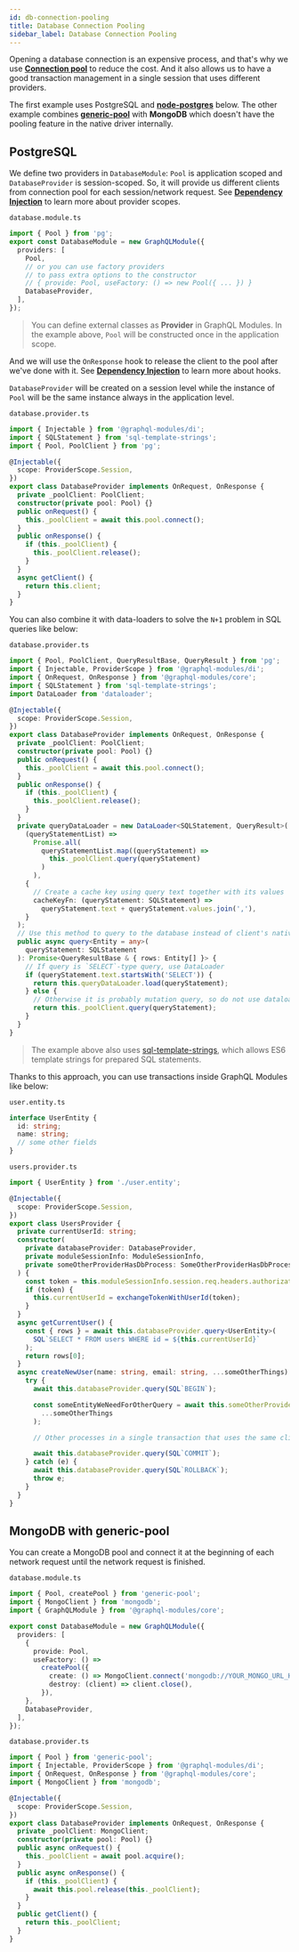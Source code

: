 ```yaml
---
id: db-connection-pooling
title: Database Connection Pooling
sidebar_label: Database Connection Pooling
---
```


Opening a database connection is an expensive process, and that's why we use **[Connection pool](https://en.wikipedia.org/wiki/Connection_pool)** to reduce the cost.
And it also allows us to have a good transaction management in a single session that uses different providers.

The first example uses PostgreSQL and **[node-postgres](https://node-postgres.com/features/transactions)** below.
The other example combines **[generic-pool](https://github.com/coopernurse/node-pool)** with **MongoDB** which doesn't have the pooling feature in the native driver internally.

## PostgreSQL

We define two providers in `DatabaseModule`: `Pool` is application scoped and `DatabaseProvider` is session-scoped.
So, it will provide us different clients from connection pool for each session/network request.
See **[Dependency Injection](/docs/introduction/dependency-injection)** to learn more about provider scopes.

`database.module.ts`

```typescript
import { Pool } from 'pg';
export const DatabaseModule = new GraphQLModule({
  providers: [
    Pool,
    // or you can use factory providers
    // to pass extra options to the constructor
    // { provide: Pool, useFactory: () => new Pool({ ... }) }
    DatabaseProvider,
  ],
});
```

> You can define external classes as **Provider** in GraphQL Modules. In the example above, `Pool` will be constructed once in the application scope.

And we will use the `OnResponse` hook to release the client to the pool after we've done with it.
See **[Dependency Injection](/docs/introduction/dependency-injection)** to learn more about hooks.

`DatabaseProvider` will be created on a session level while the instance of `Pool` will be the same instance always in the application level.

`database.provider.ts`

```typescript
import { Injectable } from '@graphql-modules/di';
import { SQLStatement } from 'sql-template-strings';
import { Pool, PoolClient } from 'pg';

@Injectable({
  scope: ProviderScope.Session,
})
export class DatabaseProvider implements OnRequest, OnResponse {
  private _poolClient: PoolClient;
  constructor(private pool: Pool) {}
  public onRequest() {
    this._poolClient = await this.pool.connect();
  }
  public onResponse() {
    if (this._poolClient) {
      this._poolClient.release();
    }
  }
  async getClient() {
    return this.client;
  }
}
```

You can also combine it with data-loaders to solve the `N+1` problem in SQL queries like below:

`database.provider.ts`

```typescript
import { Pool, PoolClient, QueryResultBase, QueryResult } from 'pg';
import { Injectable, ProviderScope } from '@graphql-modules/di';
import { OnRequest, OnResponse } from '@graphql-modules/core';
import { SQLStatement } from 'sql-template-strings';
import DataLoader from 'dataloader';

@Injectable({
  scope: ProviderScope.Session,
})
export class DatabaseProvider implements OnRequest, OnResponse {
  private _poolClient: PoolClient;
  constructor(private pool: Pool) {}
  public onRequest() {
    this._poolClient = await this.pool.connect();
  }
  public onResponse() {
    if (this._poolClient) {
      this._poolClient.release();
    }
  }
  private queryDataLoader = new DataLoader<SQLStatement, QueryResult>(
    (queryStatementList) =>
      Promise.all(
        queryStatementList.map((queryStatement) =>
          this._poolClient.query(queryStatement)
        )
      ),
    {
      // Create a cache key using query text together with its values
      cacheKeyFn: (queryStatement: SQLStatement) =>
        queryStatement.text + queryStatement.values.join(','),
    }
  );
  // Use this method to query to the database instead of client's native one.
  public async query<Entity = any>(
    queryStatement: SQLStatement
  ): Promise<QueryResultBase & { rows: Entity[] }> {
    // If query is `SELECT`-type query, use DataLoader
    if (queryStatement.text.startsWith('SELECT')) {
      return this.queryDataLoader.load(queryStatement);
    } else {
      // Otherwise it is probably mutation query, so do not use dataloader
      return this._poolClient.query(queryStatement);
    }
  }
}
```

> The example above also uses [sql-template-strings](https://github.com/felixfbecker/node-sql-template-strings), which allows ES6 template strings for prepared SQL statements.

Thanks to this approach, you can use transactions inside GraphQL Modules like below:

`user.entity.ts`

```typescript
interface UserEntity {
  id: string;
  name: string;
  // some other fields
}
```

`users.provider.ts`

```typescript
import { UserEntity } from './user.entity';

@Injectable({
  scope: ProviderScope.Session,
})
export class UsersProvider {
  private currentUserId: string;
  constructor(
    private databaseProvider: DatabaseProvider,
    private moduleSessionInfo: ModuleSessionInfo,
    private someOtherProviderHasDbProcess: SomeOtherProviderHasDbProcess
  ) {
    const token = this.moduleSessionInfo.session.req.headers.authorization;
    if (token) {
      this.currentUserId = exchangeTokenWithUserId(token);
    }
  }
  async getCurrentUser() {
    const { rows } = await this.databaseProvider.query<UserEntity>(
      SQL`SELECT * FROM users WHERE id = ${this.currentUserId}`
    );
    return rows[0];
  }
  async createNewUser(name: string, email: string, ...someOtherThings) {
    try {
      await this.databaseProvider.query(SQL`BEGIN`);

      const someEntityWeNeedForOtherQuery = await this.someOtherProviderHasDbProcess.doSomeProcess(
        ...someOtherThings
      );

      // Other processes in a single transaction that uses the same client for all sessions

      await this.databaseProvider.query(SQL`COMMIT`);
    } catch (e) {
      await this.databaseProvider.query(SQL`ROLLBACK`);
      throw e;
    }
  }
}
```

## MongoDB with generic-pool

You can create a MongoDB pool and connect it at the beginning of each network request until the network request is finished.

`database.module.ts`

```typescript
import { Pool, createPool } from 'generic-pool';
import { MongoClient } from 'mongodb';
import { GraphQLModule } from '@graphql-modules/core';

export const DatabaseModule = new GraphQLModule({
  providers: [
    {
      provide: Pool,
      useFactory: () =>
        createPool({
          create: () => MongoClient.connect('mongodb://YOUR_MONGO_URL_HERE'),
          destroy: (client) => client.close(),
        }),
    },
    DatabaseProvider,
  ],
});
```

`database.provider.ts`

```typescript
import { Pool } from 'generic-pool';
import { Injectable, ProviderScope } from '@graphql-modules/di';
import { OnRequest, OnResponse } from '@graphql-modules/core';
import { MongoClient } from 'mongodb';

@Injectable({
  scope: ProviderScope.Session,
})
export class DatabaseProvider implements OnRequest, OnResponse {
  private _poolClient: MongoClient;
  constructor(private pool: Pool) {}
  public async onRequest() {
    this._poolClient = await pool.acquire();
  }
  public async onResponse() {
    if (this._poolClient) {
      await this.pool.release(this._poolClient);
    }
  }
  public getClient() {
    return this._poolClient;
  }
}
```
